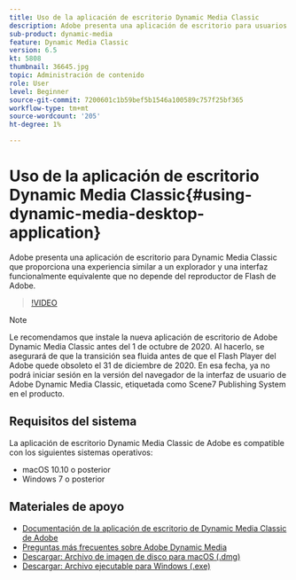 ```yaml
---
title: Uso de la aplicación de escritorio Dynamic Media Classic
description: Adobe presenta una aplicación de escritorio para usuarios de Dynamic Media Classic que ya no dependen de la tecnología de Flash de Adobe en el navegador.
sub-product: dynamic-media
feature: Dynamic Media Classic
version: 6.5
kt: 5808
thumbnail: 36645.jpg
topic: Administración de contenido
role: User
level: Beginner
source-git-commit: 7200601c1b59bef5b1546a100589c757f25bf365
workflow-type: tm+mt
source-wordcount: '205'
ht-degree: 1%

---
```



# Uso de la aplicación de escritorio Dynamic Media Classic{#using-dynamic-media-desktop-application}

Adobe presenta una aplicación de escritorio para Dynamic Media Classic que proporciona una experiencia similar a un explorador y una interfaz funcionalmente equivalente que no depende del reproductor de Flash de Adobe.

>[!VIDEO](https://video.tv.adobe.com/v/36645/?quality=12)

>[!NOTE]
>
> Le recomendamos que instale la nueva aplicación de escritorio de Adobe Dynamic Media Classic antes del 1 de octubre de 2020. Al hacerlo, se asegurará de que la transición sea fluida antes de que el Flash Player del Adobe quede obsoleto el 31 de diciembre de 2020. En esa fecha, ya no podrá iniciar sesión en la versión del navegador de la interfaz de usuario de Adobe Dynamic Media Classic, etiquetada como Scene7 Publishing System en el producto.

## Requisitos del sistema

La aplicación de escritorio Dynamic Media Classic de Adobe es compatible con los siguientes sistemas operativos:

* macOS 10.10 o posterior
* Windows 7 o posterior

## Materiales de apoyo

* [Documentación de la aplicación de escritorio de Dynamic Media Classic de Adobe](https://experienceleague.adobe.com/docs/dynamic-media-classic/using/intro/dynamic-media-classic-desktop-app.html)
* [Preguntas más frecuentes sobre Adobe Dynamic Media](https://experienceleague.adobe.com/docs/dynamic-media-classic/using/new-ui-2020.html)
* [Descargar: Archivo de imagen de disco para macOS (.dmg)](http://download.macromedia.com/dynamic-media-classic/20.20.1/adobe-dynamic-media-classic-20.20.1.dmg)
* [Descargar: Archivo ejecutable para Windows (.exe)](http://download.macromedia.com/dynamic-media-classic/20.20.1/adobe-dynamic-media-classic-20.20.1.exe)
